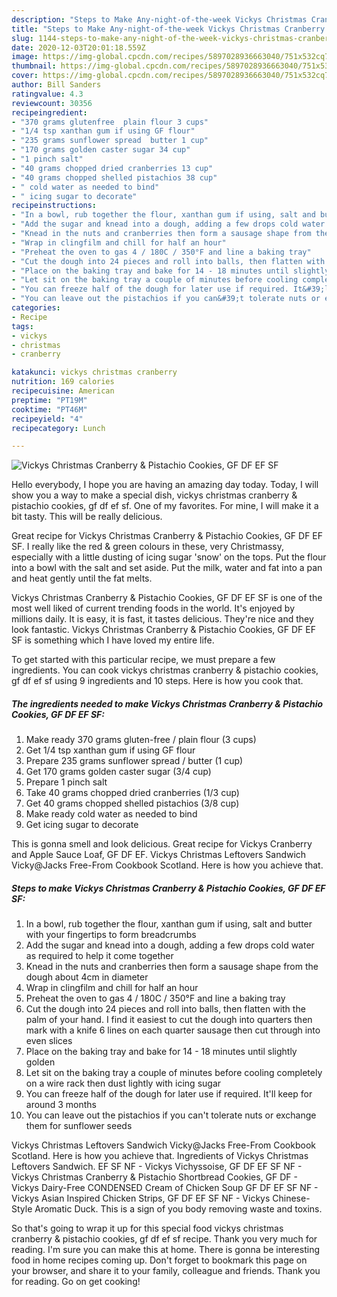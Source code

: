 ```yaml
---
description: "Steps to Make Any-night-of-the-week Vickys Christmas Cranberry &amp;amp; Pistachio Cookies, GF DF EF SF"
title: "Steps to Make Any-night-of-the-week Vickys Christmas Cranberry &amp;amp; Pistachio Cookies, GF DF EF SF"
slug: 1144-steps-to-make-any-night-of-the-week-vickys-christmas-cranberry-and-amp-pistachio-cookies-gf-df-ef-sf
date: 2020-12-03T20:01:18.559Z
image: https://img-global.cpcdn.com/recipes/5897028936663040/751x532cq70/vickys-christmas-cranberry-pistachio-cookies-gf-df-ef-sf-recipe-main-photo.jpg
thumbnail: https://img-global.cpcdn.com/recipes/5897028936663040/751x532cq70/vickys-christmas-cranberry-pistachio-cookies-gf-df-ef-sf-recipe-main-photo.jpg
cover: https://img-global.cpcdn.com/recipes/5897028936663040/751x532cq70/vickys-christmas-cranberry-pistachio-cookies-gf-df-ef-sf-recipe-main-photo.jpg
author: Bill Sanders
ratingvalue: 4.3
reviewcount: 30356
recipeingredient:
- "370 grams glutenfree  plain flour 3 cups"
- "1/4 tsp xanthan gum if using GF flour"
- "235 grams sunflower spread  butter 1 cup"
- "170 grams golden caster sugar 34 cup"
- "1 pinch salt"
- "40 grams chopped dried cranberries 13 cup"
- "40 grams chopped shelled pistachios 38 cup"
- " cold water as needed to bind"
- " icing sugar to decorate"
recipeinstructions:
- "In a bowl, rub together the flour, xanthan gum if using, salt and butter with your fingertips to form breadcrumbs"
- "Add the sugar and knead into a dough, adding a few drops cold water as required to help it come together"
- "Knead in the nuts and cranberries then form a sausage shape from the dough about 4cm in diameter"
- "Wrap in clingfilm and chill for half an hour"
- "Preheat the oven to gas 4 / 180C / 350°F and line a baking tray"
- "Cut the dough into 24 pieces and roll into balls, then flatten with the palm of your hand. I find it easiest to cut the dough into quarters then mark with a knife 6 lines on each quarter sausage then cut through into even slices"
- "Place on the baking tray and bake for 14 - 18 minutes until slightly golden"
- "Let sit on the baking tray a couple of minutes before cooling completely on a wire rack then dust lightly with icing sugar"
- "You can freeze half of the dough for later use if required. It&#39;ll keep for around 3 months"
- "You can leave out the pistachios if you can&#39;t tolerate nuts or exchange them for sunflower seeds"
categories:
- Recipe
tags:
- vickys
- christmas
- cranberry

katakunci: vickys christmas cranberry 
nutrition: 169 calories
recipecuisine: American
preptime: "PT19M"
cooktime: "PT46M"
recipeyield: "4"
recipecategory: Lunch

---
```



![Vickys Christmas Cranberry &amp; Pistachio Cookies, GF DF EF SF](https://img-global.cpcdn.com/recipes/5897028936663040/751x532cq70/vickys-christmas-cranberry-pistachio-cookies-gf-df-ef-sf-recipe-main-photo.jpg)

Hello everybody, I hope you are having an amazing day today. Today, I will show you a way to make a special dish, vickys christmas cranberry &amp; pistachio cookies, gf df ef sf. One of my favorites. For mine, I will make it a bit tasty. This will be really delicious.

Great recipe for Vickys Christmas Cranberry &amp; Pistachio Cookies, GF DF EF SF. I really like the red &amp; green colours in these, very Christmassy, especially with a little dusting of icing sugar &#39;snow&#39; on the tops. Put the flour into a bowl with the salt and set aside. Put the milk, water and fat into a pan and heat gently until the fat melts.

Vickys Christmas Cranberry &amp; Pistachio Cookies, GF DF EF SF is one of the most well liked of current trending foods in the world. It's enjoyed by millions daily. It is easy, it is fast, it tastes delicious. They're nice and they look fantastic. Vickys Christmas Cranberry &amp; Pistachio Cookies, GF DF EF SF is something which I have loved my entire life.


To get started with this particular recipe, we must prepare a few ingredients. You can cook vickys christmas cranberry &amp; pistachio cookies, gf df ef sf using 9 ingredients and 10 steps. Here is how you cook that.

<!--inarticleads1-->

##### The ingredients needed to make Vickys Christmas Cranberry &amp; Pistachio Cookies, GF DF EF SF:

1. Make ready 370 grams gluten-free / plain flour (3 cups)
1. Get 1/4 tsp xanthan gum if using GF flour
1. Prepare 235 grams sunflower spread / butter (1 cup)
1. Get 170 grams golden caster sugar (3/4 cup)
1. Prepare 1 pinch salt
1. Take 40 grams chopped dried cranberries (1/3 cup)
1. Get 40 grams chopped shelled pistachios (3/8 cup)
1. Make ready  cold water as needed to bind
1. Get  icing sugar to decorate


This is gonna smell and look delicious. Great recipe for Vickys Cranberry and Apple Sauce Loaf, GF DF EF. Vickys Christmas Leftovers Sandwich Vicky@Jacks Free-From Cookbook Scotland. Here is how you achieve that. 

<!--inarticleads2-->

##### Steps to make Vickys Christmas Cranberry &amp; Pistachio Cookies, GF DF EF SF:

1. In a bowl, rub together the flour, xanthan gum if using, salt and butter with your fingertips to form breadcrumbs
1. Add the sugar and knead into a dough, adding a few drops cold water as required to help it come together
1. Knead in the nuts and cranberries then form a sausage shape from the dough about 4cm in diameter
1. Wrap in clingfilm and chill for half an hour
1. Preheat the oven to gas 4 / 180C / 350°F and line a baking tray
1. Cut the dough into 24 pieces and roll into balls, then flatten with the palm of your hand. I find it easiest to cut the dough into quarters then mark with a knife 6 lines on each quarter sausage then cut through into even slices
1. Place on the baking tray and bake for 14 - 18 minutes until slightly golden
1. Let sit on the baking tray a couple of minutes before cooling completely on a wire rack then dust lightly with icing sugar
1. You can freeze half of the dough for later use if required. It&#39;ll keep for around 3 months
1. You can leave out the pistachios if you can&#39;t tolerate nuts or exchange them for sunflower seeds


Vickys Christmas Leftovers Sandwich Vicky@Jacks Free-From Cookbook Scotland. Here is how you achieve that. Ingredients of Vickys Christmas Leftovers Sandwich. EF SF NF - Vickys Vichyssoise, GF DF EF SF NF - Vickys Christmas Cranberry &amp; Pistachio Shortbread Cookies, GF DF - Vickys Dairy-Free CONDENSED Cream of Chicken Soup GF DF EF SF NF - Vickys Asian Inspired Chicken Strips, GF DF EF SF NF - Vickys Chinese-Style Aromatic Duck. This is a sign of you body removing waste and toxins. 

So that's going to wrap it up for this special food vickys christmas cranberry &amp; pistachio cookies, gf df ef sf recipe. Thank you very much for reading. I'm sure you can make this at home. There is gonna be interesting food in home recipes coming up. Don't forget to bookmark this page on your browser, and share it to your family, colleague and friends. Thank you for reading. Go on get cooking!
